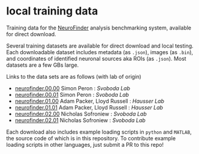 # local training data

Training data for the [NeuroFinder](http://neurofinder.codeneuro.org) analysis benchmarking system, available for direct download.

Several training datasets are available for direct download and local testing. Each downloadable dataset includes metadata (as `.json`), images (as `.bin`), and coordinates of identified neuronal sources aka ROIs (as `.json`). Most datasets are a few GBs large.

Links to the data sets are as follows (with lab of origin)

- [neurofinder.00.00](https://s3.amazonaws.com/neuro.datasets/challenges/neurofinder/neurofinder.00.00.zip) Simon Peron : *Svoboda Lab*
- [neurofinder.00.01](https://s3.amazonaws.com/neuro.datasets/challenges/neurofinder/neurofinder.00.01.zip) Simon Peron : *Svoboda Lab*
- [neurofinder.01.00](https://s3.amazonaws.com/neuro.datasets/challenges/neurofinder/neurofinder.01.00.zip) Adam Packer, Lloyd Russell : *Hausser Lab*
- [neurofinder.01.01](https://s3.amazonaws.com/neuro.datasets/challenges/neurofinder/neurofinder.01.01.zip) Adam Packer, Lloyd Russell : *Hausser Lab*
- [neurofinder.02.00](https://s3.amazonaws.com/neuro.datasets/challenges/neurofinder/neurofinder.02.00.zip) Nicholas Sofroniew : *Svoboda Lab*
- [neurofinder.02.01](https://s3.amazonaws.com/neuro.datasets/challenges/neurofinder/neurofinder.02.01.zip) Nicholas Sofroniew : *Svoboda Lab*

Each download also includes example loading scripts in `python` and `MATLAB`, the source code of which is in this repository. To contribute example loading scripts in other languages, just submit a PR to this repo!
